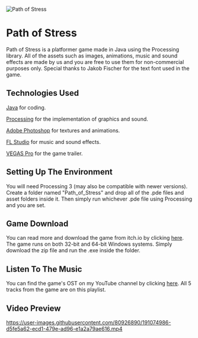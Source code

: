 ![Path of Stress](https://user-images.githubusercontent.com/80926890/192099828-2d7a3e32-5251-4524-b6ea-a16bfbee2683.jpg)
# Path of Stress
Path of Stress is a platformer game made in Java using the Processing library. All of the assets such as images, animations, music and sound effects are made by us and you are free to use them for non-commercial purposes only. Special thanks to Jakob Fischer for the text font used in the game.

## Technologies Used
[Java](https://www.java.com/en/) for coding.

[Processing](https://processing.org/) for the implementation of graphics and sound.

[Adobe Photoshop](https://www.adobe.com/gr_en/products/photoshop.html) for textures and animations.

[FL Studio](https://www.image-line.com/) for music and sound effects.

[VEGAS Pro](https://www.vegascreativesoftware.com/us/vegas-pro/) for the game trailer.

## Setting Up The Environment
You will need Processing 3 (may also be compatible with newer versions). Create a folder named "Path_of_Stress" and drop all of the .pde files and asset folders inside it. Then simply run whichever .pde file using Processing and you are set.

## Game Download
You can read more and download the game from itch.io by clicking [here](https://sliencreation.itch.io/path-of-stress). The game runs on both 32-bit and 64-bit Windows systems. Simply download the zip file and run the .exe inside the folder.

## Listen To The Music
You can find the game's OST on my YouTube channel by clicking [here](https://www.youtube.com/watch?v=5l3gsJXEJjY&list=PLVKfR1g2LAHh0QlpTitP2tw176T6WgYqW&index=2). All 5 tracks from the game are on this playlist.

## Video Preview
https://user-images.githubusercontent.com/80926890/191074986-d5fe5a62-ecd1-479e-ad96-e1a2a79ae616.mp4
